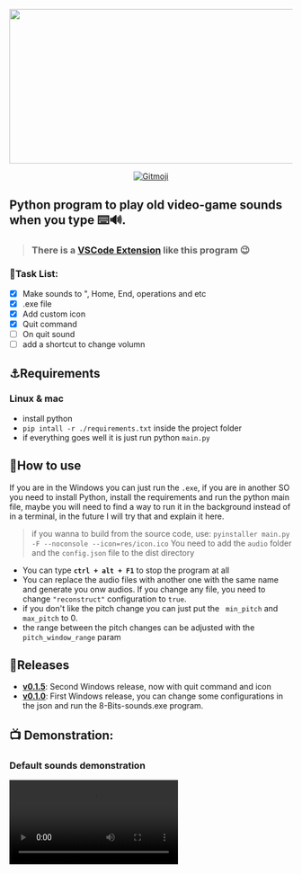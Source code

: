 <p align='center'>
  <img src="https://user-images.githubusercontent.com/62253156/135390247-0873764c-6bbe-401a-829f-63af2b6bda6a.png" width="600" height="275.2"/>
</p>

<p align= 'center'>

  <a href="https://gitmoji.carloscuesta.me">
      <img src="https://img.shields.io/badge/gitmoji-%20😜%20😍-FFDD67.svg?style=flat" alt="Gitmoji">
  </a>
</p>


## Python program to play old video-game sounds when you type ⌨️🔊.
> ### There is a [VSCode Extension](https://marketplace.visualstudio.com/items?itemName=RenatoCesarF.8-bits-sounds) like this program :wink:

### 📝Task List:
- [x] Make sounds to ", Home, End, operations and etc
- [x] .exe file
- [x] Add custom icon
- [x] Quit command
- [ ] On quit sound
- [ ] add a shortcut to change volumn

## ⚓Requirements
### Linux & mac
- install python
- `pip intall -r ./requirements.txt` inside the project folder
- if everything goes well it is just run python `main.py`

## 📝How to use
If you are in the Windows you can just run the `.exe`, if you are in another SO you need to install Python, install the requirements and run the python main file,
maybe you will need to find a way to run it in the background instead of in a terminal, in the future I will try that and explain it here.

> if you wanna to build from the source code, use: `pyinstaller main.py -F --noconsole --icon=res/icon.ico`
> You need to add the `audio` folder and the `config.json` file to the dist directory

- You can type **`ctrl + alt + F1`** to stop the program at all
- You can replace the audio files with another one with the same name and generate you onw audios. If you change any file, you need to change `"reconstruct"` configuration to `true`.
- if you don't like the pitch change you can just put the ` min_pitch` and `max_pitch`  to 0.
- the range between the pitch changes can be adjusted with the `pitch_window_range` param

## 🚀Releases
- **[v0.1.5](https://github.com/RenatoCesarF/8-Bits-sounds-console-version/releases/tag/v0.1.5)**: Second Windows release, now with quit command and icon
- **[v0.1.0](https://github.com/RenatoCesarF/8-Bits-sounds-console-version/releases/tag/pre-release)**: First Windows release, you can change some configurations in the json and run the 8-Bits-sounds.exe program.


## 📺 Demonstration:
### Default sounds demonstration
<video src="https://user-images.githubusercontent.com/62253156/135508166-c95c762d-4bcb-4b9a-8128-e02dc8316469.mp4" />



### Changed sound demonstration</h3>
<video src="https://user-images.githubusercontent.com/62253156/135508504-4e7a1518-5a97-4784-908c-37ed898de0e1.mp4" />


## Contributing
Any pull request is welcome.
